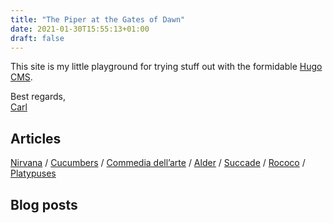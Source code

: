 ```yaml
---
title: "The Piper at the Gates of Dawn"
date: 2021-01-30T15:55:13+01:00
draft: false
---
```


This site is my little playground for trying stuff out with the
formidable [Hugo CMS](https://gohugo.io/).

Best regards,  
[Carl](https://hsm.tunnel53.net/)

## Articles

[Nirvana](/articles/nirvana/) /
[Cucumbers](/articles/cucumbers/) /
[Commedia dell’arte](/articles/commedia-dellarte/) /
[Alder](/articles/alder/) /
[Succade](/articles/succade/) /
[Rococo](/articles/rococo/) /
[Platypuses](/articles/platypuses/)

## Blog posts
